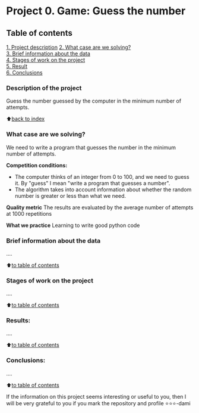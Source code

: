# Project 0. Game: Guess the number

## Table of contents  
[1. Project description](.README.md#Project-description)
[2. What case are we solving?](.README.md#What-case-we-solve)  
[3. Brief information about the data](.README.md#Brief-information-about-data)  
[4. Stages of work on the project](.README.md#Stages-oxxwork-on-a-projectм)  
[5. Result](.README.md#Result)    
[6. Сonclusions](.README.md#Conclusions) 

### Description of the project
Guess the number guessed by the computer in the minimum number of attempts.

:arrow_up:[back to index](_)


### What case are we solving?    
We need to write a program that guesses the number in the minimum number of attempts.

**Competition conditions:**
- The computer thinks of an integer from 0 to 100, and we need to guess it. By "guess" I mean "write a program that guesses a number".
- The algorithm takes into account information about whether the random number is greater or less than what we need.

**Quality metric**
The results are evaluated by the average number of attempts at 1000 repetitions

**What we practice**
Learning to write good python code


### Brief information about the data
....
  
:arrow_up:[to table of contents](.README.md#Table-of-contents)


### Stages of work on the project
....

:arrow_up:[to table of contents](.README.md#Table-of-contents)


### Results:
....

:arrow_up:[to table of contents](.README.md#Table-of-contents)


### Conclusions:
....

:arrow_up:[to table of contents](.README.md#Table-of-contents)


If the information on this project seems interesting or useful to you, then I will be very grateful to you if you mark the repository and profile ⭐️⭐️⭐️-dami
